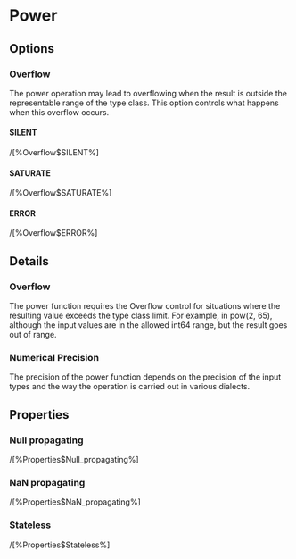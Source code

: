 # Power

## Options

### Overflow

The power operation may lead to overflowing when the result is 
outside the representable range of the type class. 
This option controls what happens when this overflow occurs.

#### SILENT

/[%Overflow$SILENT%]

#### SATURATE

/[%Overflow$SATURATE%]

#### ERROR

/[%Overflow$ERROR%]

## Details
 
### Overflow

The power function requires the Overflow control for situations where
the resulting value exceeds the type class limit. For example, in 
pow(2, 65), although the input values are in the allowed int64 range, 
but the result goes out of range. 

### Numerical Precision

The precision of the power function depends on the precision of the input types
and the way the operation is carried out in various dialects.

## Properties

### Null propagating

/[%Properties$Null_propagating%]

### NaN propagating

/[%Properties$NaN_propagating%]

### Stateless

/[%Properties$Stateless%]
